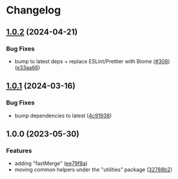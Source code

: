 # Changelog

## [1.0.2](https://github.com/aversini/node-cli/compare/utilities-v1.0.1...utilities-v1.0.2) (2024-04-21)


### Bug Fixes

* bump to latest deps + replace ESLint/Prettier with Biome ([#308](https://github.com/aversini/node-cli/issues/308)) ([e33aa66](https://github.com/aversini/node-cli/commit/e33aa66c0a1b95cc7fb9e10cdac2a60eefd309de))

## [1.0.1](https://github.com/aversini/node-cli/compare/utilities-v1.0.0...utilities-v1.0.1) (2024-03-16)


### Bug Fixes

* bump dependencies to latest ([4c91938](https://github.com/aversini/node-cli/commit/4c9193837c89d3aa9b4f82afa22e3f0668fdea6e))

## 1.0.0 (2023-05-30)


### Features

* adding "fastMerge" ([ee79f8a](https://github.com/aversini/node-cli/commit/ee79f8a0cb9372eea985a6f62badc7da64b08a3c))
* moving common helpers under the "utilities" package ([32788b2](https://github.com/aversini/node-cli/commit/32788b234c403ae4131e07d0e2308163ba7a64f4))

